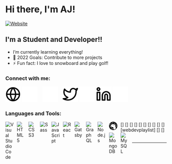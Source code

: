 # Hi there, I'm AJ!

[![Website](https://img.shields.io/website?label=anthonywilkinson.com&style=for-the-badge&url=https%3A%2F%2Fanthonywilkinson.com)](http://www.anthonywilkinson.com/)

## I'm a Student and Developer!!

- I’m currently learning everything!
- 🥅 2022 Goals: Contribute to more projects
- ⚡ Fun fact: I love to snowboard and play golf!

### Connect with me:

[![website](./img/globe-light.svg)](https://anthonywilkinson.com/)
[![website](./img/globe-dark.svg)](https://anthonywilkinson.com/)
&nbsp;&nbsp;
[![website](./img/youtube-dark.svg)](https://youtube.com/codestackr#gh-dark-mode-only)
&nbsp;&nbsp;
[![website](./img/twitter-light.svg)](https://twitter.com/JerryBot_)
[![website](./img/twitter-dark.svg)](https://twitter.com/JerryBot_)
[![website](./img/linkedin-light.svg)](https://www.linkedin.com/in/aj-wilkinson-93425316b/)
[![website](./img/linkedin-dark.svg)](https://www.linkedin.com/in/aj-wilkinson-93425316b/)

### Languages and Tools:

[<img align="left" alt="Visual Studio Code" width="26px" src="https://cdn.jsdelivr.net/gh/devicons/devicon/icons/vscode/vscode-original.svg" style="padding-right:10px;" />]
[<img align="left" alt="HTML5" width="26px" src="https://cdn.jsdelivr.net/gh/devicons/devicon/icons/html5/html5-original.svg" style="padding-right:10px;" />]
[<img align="left" alt="CSS3" width="26px" src="https://cdn.jsdelivr.net/gh/devicons/devicon/icons/css3/css3-original.svg" style="padding-right:10px;" />]
[<img align="left" alt="Sass" width="26px" src="https://cdn.jsdelivr.net/gh/devicons/devicon/icons/sass/sass-original.svg" style="padding-right:10px;" />]
[<img align="left" alt="JavaScript" width="26px" src="https://cdn.jsdelivr.net/gh/devicons/devicon/icons/javascript/javascript-original.svg" style="padding-right:10px;" />]
[<img align="left" alt="React" width="26px" src="https://cdn.jsdelivr.net/gh/devicons/devicon/icons/react/react-original.svg" style="padding-right:10px;" />]
[<img align="left" alt="Gatsby" width="26px" src="https://cdn.jsdelivr.net/gh/devicons/devicon/icons/gatsby/gatsby-original.svg" style="padding-right:10px;" />]
[<img align="left" alt="GraphQL" width="26px" src="https://cdn.jsdelivr.net/gh/devicons/devicon/icons/graphql/graphql-plain.svg" style="padding-right:10px;" />]
[<img align="left" alt="Node.js" width="26px" src="https://cdn.jsdelivr.net/gh/devicons/devicon/icons/nodejs/nodejs-original.svg" style="padding-right:10px;" />]
[<img align="left" alt="Deno" width="26px" src="./img/deno-light.svg" style="padding-right:10px;" />][webdevplaylist]
[<img align="left" alt="MongoDB" width="26px" src="https://cdn.jsdelivr.net/gh/devicons/devicon/icons/mongodb/mongodb-original.svg" style="padding-right:10px;" />]
[<img align="left" alt="MySQL" width="26px" src="https://cdn.jsdelivr.net/gh/devicons/devicon/icons/mysql/mysql-original.svg" style="padding-right:10px;" />]
<br />
<br />

---

[website]: http://www.anthonywilkinson.com/
[twitter]: https://www.twitter.com/JerryBot_
[linkedin]: https://www.linkedin.com/in/aj-wilkinson-93425316b/
